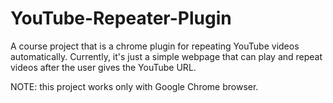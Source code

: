 # YouTube-Repeater-Plugin

A course project that is a chrome plugin for repeating YouTube videos automatically. Currently, it's just a simple webpage that can play and repeat videos after the user gives the YouTube URL.

NOTE: this project works only with Google Chrome browser.